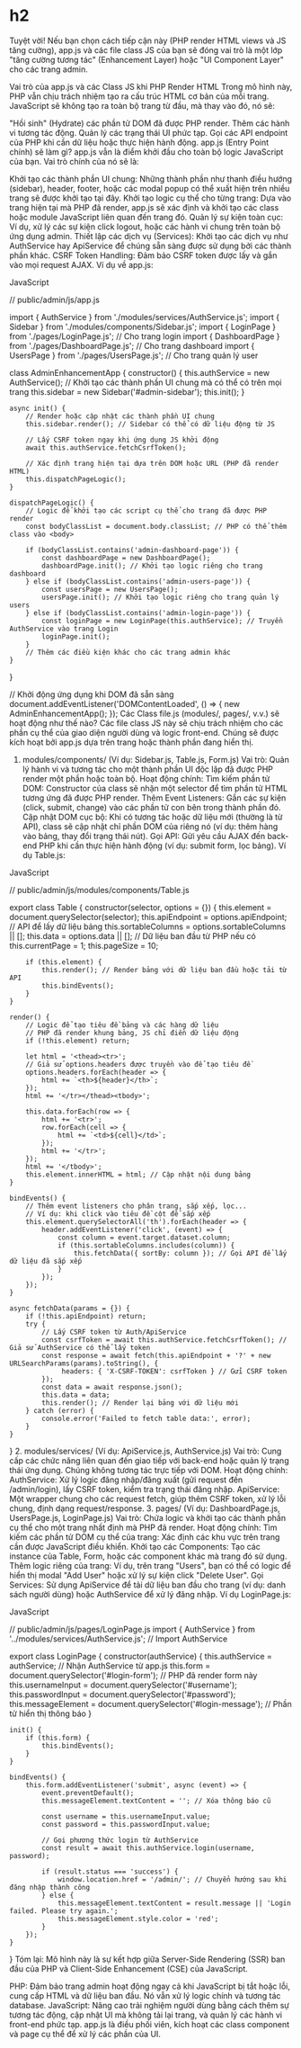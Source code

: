 # h2

Tuyệt vời! Nếu bạn chọn cách tiếp cận này (PHP render HTML views và JS tăng cường), app.js và các file class JS của bạn sẽ đóng vai trò là một lớp "tăng cường tương tác" (Enhancement Layer) hoặc "UI Component Layer" cho các trang admin.

Vai trò của app.js và các Class JS khi PHP Render HTML
Trong mô hình này, PHP vẫn chịu trách nhiệm tạo ra cấu trúc HTML cơ bản của mỗi trang. JavaScript sẽ không tạo ra toàn bộ trang từ đầu, mà thay vào đó, nó sẽ:

"Hồi sinh" (Hydrate) các phần tử DOM đã được PHP render.
Thêm các hành vi tương tác động.
Quản lý các trạng thái UI phức tạp.
Gọi các API endpoint của PHP khi cần dữ liệu hoặc thực hiện hành động.
app.js (Entry Point chính) sẽ làm gì?
app.js vẫn là điểm khởi đầu cho toàn bộ logic JavaScript của bạn. Vai trò chính của nó sẽ là:

Khởi tạo các thành phần UI chung: Những thành phần như thanh điều hướng (sidebar), header, footer, hoặc các modal popup có thể xuất hiện trên nhiều trang sẽ được khởi tạo tại đây.
Khởi tạo logic cụ thể cho từng trang: Dựa vào trang hiện tại mà PHP đã render, app.js sẽ xác định và khởi tạo các class hoặc module JavaScript liên quan đến trang đó.
Quản lý sự kiện toàn cục: Ví dụ, xử lý các sự kiện click logout, hoặc các hành vi chung trên toàn bộ ứng dụng admin.
Thiết lập các dịch vụ (Services): Khởi tạo các dịch vụ như AuthService hay ApiService để chúng sẵn sàng được sử dụng bởi các thành phần khác.
CSRF Token Handling: Đảm bảo CSRF token được lấy và gắn vào mọi request AJAX.
Ví dụ về app.js:

JavaScript

// public/admin/js/app.js

import { AuthService } from './modules/services/AuthService.js';
import { Sidebar } from './modules/components/Sidebar.js';
import { LoginPage } from './pages/LoginPage.js'; // Cho trang login
import { DashboardPage } from './pages/DashboardPage.js'; // Cho trang dashboard
import { UsersPage } from './pages/UsersPage.js'; // Cho trang quản lý user

class AdminEnhancementApp {
    constructor() {
        this.authService = new AuthService();
        // Khởi tạo các thành phần UI chung mà có thể có trên mọi trang
        this.sidebar = new Sidebar('#admin-sidebar');
        this.init();
    }

    async init() {
        // Render hoặc cập nhật các thành phần UI chung
        this.sidebar.render(); // Sidebar có thể có dữ liệu động từ JS

        // Lấy CSRF token ngay khi ứng dụng JS khởi động
        await this.authService.fetchCsrfToken();

        // Xác định trang hiện tại dựa trên DOM hoặc URL (PHP đã render HTML)
        this.dispatchPageLogic();
    }

    dispatchPageLogic() {
        // Logic để khởi tạo các script cụ thể cho trang đã được PHP render
        const bodyClassList = document.body.classList; // PHP có thể thêm class vào <body>

        if (bodyClassList.contains('admin-dashboard-page')) {
            const dashboardPage = new DashboardPage();
            dashboardPage.init(); // Khởi tạo logic riêng cho trang dashboard
        } else if (bodyClassList.contains('admin-users-page')) {
            const usersPage = new UsersPage();
            usersPage.init(); // Khởi tạo logic riêng cho trang quản lý users
        } else if (bodyClassList.contains('admin-login-page')) {
            const loginPage = new LoginPage(this.authService); // Truyền AuthService vào trang Login
            loginPage.init();
        }
        // Thêm các điều kiện khác cho các trang admin khác
    }
}

// Khởi động ứng dụng khi DOM đã sẵn sàng
document.addEventListener('DOMContentLoaded', () => {
    new AdminEnhancementApp();
});
Các Class file.js (modules/, pages/, v.v.) sẽ hoạt động như thế nào?
Các file class JS này sẽ chịu trách nhiệm cho các phần cụ thể của giao diện người dùng và logic front-end. Chúng sẽ được kích hoạt bởi app.js dựa trên trang hoặc thành phần đang hiển thị.

1. modules/components/ (Ví dụ: Sidebar.js, Table.js, Form.js)
Vai trò: Quản lý hành vi và tương tác cho một thành phần UI độc lập đã được PHP render một phần hoặc toàn bộ.
Hoạt động chính:
Tìm kiếm phần tử DOM: Constructor của class sẽ nhận một selector để tìm phần tử HTML tương ứng đã được PHP render.
Thêm Event Listeners: Gắn các sự kiện (click, submit, change) vào các phần tử con bên trong thành phần đó.
Cập nhật DOM cục bộ: Khi có tương tác hoặc dữ liệu mới (thường là từ API), class sẽ cập nhật chỉ phần DOM của riêng nó (ví dụ: thêm hàng vào bảng, thay đổi trạng thái nút).
Gọi API: Gửi yêu cầu AJAX đến back-end PHP khi cần thực hiện hành động (ví dụ: submit form, lọc bảng).
Ví dụ Table.js:

JavaScript

// public/admin/js/modules/components/Table.js

export class Table {
    constructor(selector, options = {}) {
        this.element = document.querySelector(selector);
        this.apiEndpoint = options.apiEndpoint; // API để lấy dữ liệu bảng
        this.sortableColumns = options.sortableColumns || [];
        this.data = options.data || []; // Dữ liệu ban đầu từ PHP nếu có
        this.currentPage = 1;
        this.pageSize = 10;

        if (this.element) {
            this.render(); // Render bảng với dữ liệu ban đầu hoặc tải từ API
            this.bindEvents();
        }
    }

    render() {
        // Logic để tạo tiêu đề bảng và các hàng dữ liệu
        // PHP đã render khung bảng, JS chỉ điền dữ liệu động
        if (!this.element) return;

        let html = '<thead><tr>';
        // Giả sử options.headers được truyền vào để tạo tiêu đề
        options.headers.forEach(header => {
            html += `<th>${header}</th>`;
        });
        html += '</tr></thead><tbody>';

        this.data.forEach(row => {
            html += '<tr>';
            row.forEach(cell => {
                html += `<td>${cell}</td>`;
            });
            html += '</tr>';
        });
        html += '</tbody>';
        this.element.innerHTML = html; // Cập nhật nội dung bảng
    }

    bindEvents() {
        // Thêm event listeners cho phân trang, sắp xếp, lọc...
        // Ví dụ: khi click vào tiêu đề cột để sắp xếp
        this.element.querySelectorAll('th').forEach(header => {
            header.addEventListener('click', (event) => {
                const column = event.target.dataset.column;
                if (this.sortableColumns.includes(column)) {
                    this.fetchData({ sortBy: column }); // Gọi API để lấy dữ liệu đã sắp xếp
                }
            });
        });
    }

    async fetchData(params = {}) {
        if (!this.apiEndpoint) return;
        try {
            // Lấy CSRF token từ Auth/ApiService
            const csrfToken = await this.authService.fetchCsrfToken(); // Giả sử AuthService có thể lấy token
            const response = await fetch(this.apiEndpoint + '?' + new URLSearchParams(params).toString(), {
                 headers: { 'X-CSRF-TOKEN': csrfToken } // Gửi CSRF token
            });
            const data = await response.json();
            this.data = data;
            this.render(); // Render lại bảng với dữ liệu mới
        } catch (error) {
            console.error('Failed to fetch table data:', error);
        }
    }
}
2. modules/services/ (Ví dụ: ApiService.js, AuthService.js)
Vai trò: Cung cấp các chức năng liên quan đến giao tiếp với back-end hoặc quản lý trạng thái ứng dụng. Chúng không tương tác trực tiếp với DOM.
Hoạt động chính:
AuthService: Xử lý logic đăng nhập/đăng xuất (gửi request đến /admin/login), lấy CSRF token, kiểm tra trạng thái đăng nhập.
ApiService: Một wrapper chung cho các request fetch, giúp thêm CSRF token, xử lý lỗi chung, định dạng request/response.
3. pages/ (Ví dụ: DashboardPage.js, UsersPage.js, LoginPage.js)
Vai trò: Chứa logic và khởi tạo các thành phần cụ thể cho một trang nhất định mà PHP đã render.
Hoạt động chính:
Tìm kiếm các phần tử DOM cụ thể của trang: Xác định các khu vực trên trang cần được JavaScript điều khiển.
Khởi tạo các Components: Tạo các instance của Table, Form, hoặc các component khác mà trang đó sử dụng.
Thêm logic riêng của trang: Ví dụ, trên trang "Users", bạn có thể có logic để hiển thị modal "Add User" hoặc xử lý sự kiện click "Delete User".
Gọi Services: Sử dụng ApiService để tải dữ liệu ban đầu cho trang (ví dụ: danh sách người dùng) hoặc AuthService để xử lý đăng nhập.
Ví dụ LoginPage.js:

JavaScript

// public/admin/js/pages/LoginPage.js
import { AuthService } from '../modules/services/AuthService.js'; // Import AuthService

export class LoginPage {
    constructor(authService) {
        this.authService = authService; // Nhận AuthService từ app.js
        this.form = document.querySelector('#login-form'); // PHP đã render form này
        this.usernameInput = document.querySelector('#username');
        this.passwordInput = document.querySelector('#password');
        this.messageElement = document.querySelector('#login-message'); // Phần tử hiển thị thông báo
    }

    init() {
        if (this.form) {
            this.bindEvents();
        }
    }

    bindEvents() {
        this.form.addEventListener('submit', async (event) => {
            event.preventDefault();
            this.messageElement.textContent = ''; // Xóa thông báo cũ

            const username = this.usernameInput.value;
            const password = this.passwordInput.value;

            // Gọi phương thức login từ AuthService
            const result = await this.authService.login(username, password);

            if (result.status === 'success') {
                window.location.href = '/admin/'; // Chuyển hướng sau khi đăng nhập thành công
            } else {
                this.messageElement.textContent = result.message || 'Login failed. Please try again.';
                this.messageElement.style.color = 'red';
            }
        });
    }
}
Tóm lại:
Mô hình này là sự kết hợp giữa Server-Side Rendering (SSR) ban đầu của PHP và Client-Side Enhancement (CSE) của JavaScript.

PHP: Đảm bảo trang admin hoạt động ngay cả khi JavaScript bị tắt hoặc lỗi, cung cấp HTML và dữ liệu ban đầu. Nó vẫn xử lý logic chính và tương tác database.
JavaScript: Nâng cao trải nghiệm người dùng bằng cách thêm sự tương tác động, cập nhật UI mà không tải lại trang, và quản lý các hành vi front-end phức tạp. app.js là điều phối viên, kích hoạt các class component và page cụ thể để xử lý các phần của UI.
